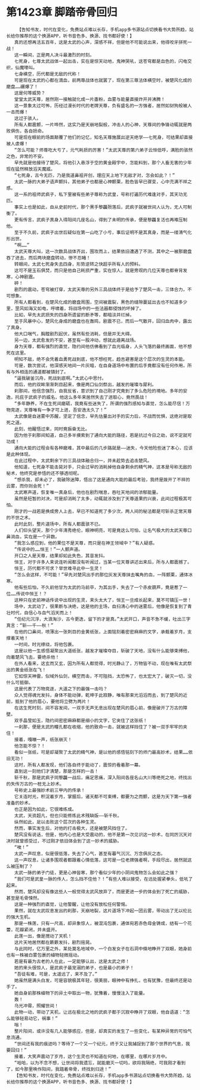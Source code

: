 # 第1423章 脚踏帝骨回归
        【告知书友，时代在变化，免费站点难以长存，手机app多书源站点切换看书大势所趋，站长给你推荐的这个换源APP，听书音色多、换源、找书都好使！】
       真的还想再活五百年，这是太武的心声，深感不祥，但是他不可能说出来，他得咬牙拼死一战！
       这一瞬间，正是两人决斗最激烈的时刻。
       七死身，七尊太武战体一起出击，实在是惊天动地，鬼神哭吼，这苍穹都是血色的，闪电交织，仙魔嚎叫。
       七身横空，历代都是无敌的代称！
       可是现在太武的心都在滴血，前两尊战体也就罢了，现在第三尊法体横空时，被楚风化成的磨盘……碾爆了！
       这是何等威势？
       堂堂太武天尊，居然刚一接触就化成一片齑粉，血雾与能量直接炸开并沸腾！
       这一景象太过可怖，历经过漫长时代的老牌天尊，负有盛名的一方强者，居然如豺狗般被人一击而爆！
       这过于骇人。
       所有人都震颤，一片哗然，这实乃是天崩地裂般，冲击人的心神，天尊间的争锋动辄就是两败俱伤，各自损命。
       可是现在眼前的场面颠覆了他们的记忆，知名天尊施展出逆天绝学——七死身，可结果却直接被人虐爆！
       “怎么可能？师尊吃大亏了，元气耗损的厉害！”太武天尊的第六弟子云恒低呼，满脸的骇然之色，非常的不安。
       早先就是他接待了楚风，将他引入悬浮于空的黄金殿宇中，怎能料到，那个人畜无害的少年现在猛然释放滔天魔威。
       “七死身，古今无匹，乃是我道鼻祖开创，理应天上地下无敌才对，怎会如此？！”
       太武一脉的大弟子语声颤抖，其他弟子也都是心神颤栗，脸色皆早已骤变，心中充满不祥之感。
       这一系的祖师武疯子，私下里被有些弟子尊称为武皇，号称打遍历代难逢对手，其天功无匹。
       事实上也是如此，自从史前时代，那个黑手黎龘殒落后，武疯子就被世间人认为，无人可制衡了。
       更有传言，武疯子真身入得阳间几座名山，得到了未明的传承，便是黎龘复活也再难压制他。
       至于不久前，武疯子出世后疑似在第一山吃了小亏，事后证明不是其真身，而是一缕清气化形出世。
       “啊……”
       太武天尊大叫，这一次数具战体齐出，围攻而上，结果依旧遭遇了不测，其中之一被那磨盘吞了进去，而后两块磨盘转动，惨不忍睹！
       转眼间，太武七死身失去四身，形势逆转之快超乎所有人的预料。
       这可不是玉石俱焚，而只是他自己耗损严重，实在惊人，就是旁观的几位天尊也都脊背发寒，心神剧震。
       砰！
       剧烈的震动，苍穹被打穿，太武天尊的另外三具战体终于是给予了楚风一击，三体合力，不可想象。
       所有人都看到，在楚风化成的磨盘周围，空间被震裂，黑色的缝隙蔓延出去也不知道多少里，罡风如海又如电，呼啸着，将战场中的一些法器都侵蚀的坏掉了。
       比如，早先太武损失的四身所遗留的断矛等，都暗淡并烂掉。
       至于风暴中心，楚风化身成的磨盘也在轰鸣，剧震不已，而后一气散开，回归血肉中，露出了真身。
       他大口喘气，胸膛剧烈起伏，虽然有些消耗，但是并无大碍。
       另一边，太武愈发的不安，甚至有一股冲动，想就此遁离战场。
       身为天尊，都有强烈的直觉，隐约间他仿佛看到了血光临身，人头飞落的最终画面，他不想死在这里。
       明知不敌，绝不会凭着血勇死战到底，他不想枉死，趋吉避害是这个层次的生灵的本能。
       可是，数次尝试，他深感天地间一片灰暗，在自身道场中布置的后手竟都没有任何作用，所有与外相连的通道都被镇封了。
       “逼我破釜沉舟，死战到底啊。”太武心中思忖。
       而后，他的双眸渐渐刺目起来，像是两口仙剑祭出，越发的璀璨与犀利。
       刹那间，他信念强烈，自我反省，意识到了自己刚才究竟到了多么危险的境地。多年的安逸，托庇于武疯子的威名，他这么多年来居然失去了进取心，竟然畏战！
       “多年静养，不在生死间磨砺，我竟有些迷失了，所谓的强烈感知与直觉，怎么能尽信！万物竞逐，天尊唯有一争才可上进，吾安逸太久了！”
       太武像是自迷雾中苏醒，坚定了信念，早先估量出对手的实力后，不战而忧惧，这绝对是取死之道。
       此刻，他醒悟过来，同时竟振奋无比。
       因为他于刹那间知道，自己多半摸索到了通向大能的路径，若是抗过今日之劫，说不定就可功成！
       通向大能的过程会有各种磨难，其中最后的几步路就是——迷失，今天他险些迷了本心，应该是此种体现。
       在此过程中，太武剩余下的三具战体融合归一，并未趁势去追击楚风。
       他知道，七死身不能击毙对手，只会过早的消耗掉他自身剩余的精气神，这本是号称无敌的秘术，他终究是参悟的还不够透彻呢。
       “想杀我，却未必了，我破除迷障，悟出了这是通向大能的最后考验，我终是拨开了不祥的云雾，而你则会死！”
       太武寒声道，恢复唯一真身后，他也在剧烈喘息，吞吐天地间的浓郁能量。
       虽然是短暂的对决，可是却消耗了太多，动辄就涉及到了天尊道果的兴衰，此间过程极其可怕。
       刚才的一战若是换成旁人上去，早已不知道死了多少次，两人间的秘法都是可斩杀正常天尊的不世之术。
       此时此刻，整片道场中，所有人都震骇不已。
       人们仰头望天，那个少年清秀绝伦，眼神明亮，可是竟这么可怕，让名气极大的太武天尊口鼻淌血，实在是一个异数。
       “我怎么感应到，他的果位不是天尊，而只是在神王领域中？”有人疑惑。
       “传说中的……恒王！”一人颤声道。
       开口之人是天尊，结果却如此失色，其音发抖。
       恒王，对于许多人来说连听闻都没有听闻过，当某一位天尊讲述出来后，所与人都震撼了。
       恒王，历代都不可求？举世难寻此中一生灵！
       “怎么会这样，不可能！”早先对楚风出手的那位灰发天尊抹去嘴角的血，一阵颤栗，通体冰寒。
       他有些后怕，不久前他甘为太武的马前卒，为其出手，失去了一个赤皮葫芦，竟是惹了一位……传说中恒王！？
       这种只在史前神话传说中出现的生灵，来头太大了，恒王一旦成长起来，莫不可镇压一世！
       场中，太武动了，很果断与决绝，这是他的主场，自扫清心中的迷雾后，他像是恢复到了青壮时代，自信心与血气滔天而上！
       “任纪元沉浮，大浪淘沙，古今更迭，留下的才是真。”太武开口，声音不急不缓，吐出三字真言：“斩——千——秋！”
       在他的口鼻间，喷薄出一张刺目的金黄纸张，上面铭刻着密密麻麻的文字，承载着岁月，支撑着天地！
       一时间，时光缭绕，将他包裹。
       这是以他一生感悟凝聚出大道纸张，越发才璀璨夺目，斩破了天地，没有什么能够束缚他，向着楚风飞去，要绝杀他！
       在外人看来，这玄而又玄，因为所有人都觉得，时光静止了，万物皆不动，现在唯有太武祭出的黄金纸张在飞！
       它如惊天神雷，似域外仙剑，横空而击，不可阻挡，太恐怖了，也太宏大了，破灭一切，没什么可抵御。
       这是代表了万物竞逐，大道之下的最强一击吗？
       众人觉得魂光发抖，身体不能动弹，乾坤于此寂静，唯有那束光滔滔而去，到了楚风的近前，抵到了他的眉心，要他将立劈为两片！
       在这生死时刻，间不容发间，一双手无声无息出现在楚风的眉心前，像是破开了万古的障壁。
       双手晶莹如玉，隐约间密密麻麻都是细小的文字，它夹住了这张纸！
       一刹那，便是太武的瞳孔都在收缩，他的致命一击，就被这样挡住了？被一双手牢牢的夹住！
       接着，嘎嘣一声，纸张崩灭！
       他怎能不惊？！
       看似一张纸，可是却凝聚了太武的精气神，是以他的感悟铭刻下的师门最高妙术，结果……依旧无功！
       这时，所有人都发现，他们各自终于能动了，震惊的看着那一幕。
       直到这一刻他们才清楚，那是怎样的一击！
       斩千秋，那是武疯子同黎龘一战后，痛定思痛，深入阳间各座名山大川等绝死之地，终找出的失传万古的一桩无上妙术。
       号称史上最强妙术前三甲内的传承！
       它关连时光，积淀着岁月，掌握后，诸天都不可束缚，都要为之而颤，这是为天下第一强者准备的妙术。
       也正是因为如此，它很难练成。
       太武，天资超凡，但也只能修炼此术残缺版——斩千秋。
       纵然如此，足以击败这个层次的各种生灵。
       然而，事实发生后，对他的打击极大，还是被楚风挡住了。
       楚风没有说话，但是，他内心也是大受震动的，他不是第一次见识这一妙术，在同厉沉天对决时就曾感受过，不过刚才依旧体会到了这一妙术的威胁。
       “唉！”
       太武一声叹息，似是很低落，失去了心气，甚至有暮气沉沉、万念俱灰之态。
       这一声叹息，让诸多围观者都跟着心情低落，这可是一位老牌强者啊，手段尽出，居然就这么被压制了？
       太武一脉的弟子门徒，更是心神皆寒，那个看似少年的小阴间鬼物怎么会如此之强？
       “我们可是武皇一脉的传人，怎么挡不住他？！”有些人难以接受，在远处握紧拳头，低吼了起来。
       然而，楚风却没有像这些人一般觉得太武风放弃了，而是更进一步的体会到了死亡的威胁，甚至是毛骨悚然。
       这是一种强烈的直觉，让他警醒，让他没有放松任何警惕。
       果然，就在太武叹息发出的刹那，天崩地裂，这片道场下冲起一团云雾，带动出了无以伦比的强大生机。
       那是一株莲，只有一尺高，却异象惊人，被混沌包裹，通体宛若赤色母金铸成，结有一个花蕾，花瓣紧闭，并未盛开。
       此莲一出，像是搅动了天机！
       这片天地居然都在簌簌发抖，剧烈摇晃。
       与此同时，亿万里之外，某处莫名地域中，一个白发女子在石洞中倏地睁开了双眼，她身前也有一株被白雾包裹的植物轻微摇动。
       若是有最为古老的人在此，一定能够认出，这是太武之师！
       她的来头很惊人，是武疯子最宠溺的弟子，也是最小的弟子！
       “吾徒有难，可是，太遥远了，来不及了。”
       她虽然是满头白发，可是容貌极其年轻，很美丽，眼神中有挣扎，也有犹豫，但最终还是动手了。
       她自身前那株植物下的异土中取出一物，犹豫着，慢慢注入了能量。
       轰！
       乌光冲霄，照耀世间！
       此物一动，带动了天机，让远在极北之地的武疯子都于沉寂中睁开了双眼，他自语道：“怎么能够轻易动它，祸事！”
       嗡！
       整片阳间，或许没有几人能够感应，但是，却真实的发生了一些变化，有某种异常的可怕气息流通。
       “世间还有我的痕迹吗？等待了一个又一个纪元，终于又让我捕捉到了那个世界的气息，我要回归！”
       接着，大笑声震动了岁月，这个生灵也不知道在何地，在哪里，在哪片岁月中。
       “哈哈，以为不念不想，让世间将我遗忘，就能磨灭一切吗，欲将我隔绝，可我刚才看到了，如今那里唤作阳间，我踏着帝骨，终找到归途！”
       【告知书友，时代在变化，免费站点难以长存，手机app多书源站点切换看书大势所趋，站长给你推荐的这个换源APP，听书音色多、换源、找书都好使！】